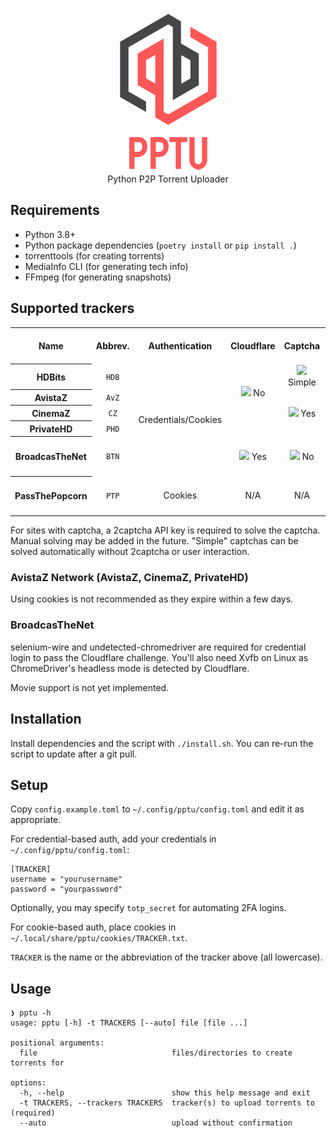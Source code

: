 <p align="center"><img width="160" src="logo/logo.png"><br>Python P2P Torrent Uploader</p>

## Requirements
* Python 3.8+
* Python package dependencies (`poetry install` or `pip install .`)
* torrenttools (for creating torrents)
* MediaInfo CLI (for generating tech info)
* FFmpeg (for generating snapshots)

## Supported trackers
<table>
  <tr>
    <th>Name</th>
    <th>Abbrev.</th>
    <th>Authentication</th>
    <th>Cloudflare</th>
    <th>Captcha</th>
    <th>Server upload allowed</th>
  </tr>
  <tr>
    <th>HDBits</th>
    <td align="center"><code>HDB</code></td>
    <td align="center" rowspan="5">Credentials/Cookies</td>
    <td align="center" rowspan="3"><img width="14" src="https://github.githubassets.com/images/icons/emoji/unicode/274c.png"> No</td>
    <td align="center"><img width="14" src="https://github.githubassets.com/images/icons/emoji/unicode/2714.png"> Simple</td>
    <td rowspan="4"><img width="14" src="https://github.githubassets.com/images/icons/emoji/unicode/2714.png"> Yes, if IP whitelisted in profile or 2FA enabled</td>
  </tr>
  <tr>
    <th>AvistaZ</td>
    <td align="center"><code>AvZ</code></td>
    <td align="center" rowspan="3"><img width="14" src="https://github.githubassets.com/images/icons/emoji/unicode/2714.png"> Yes</td>
  </tr>
  <tr>
    <th>CinemaZ</th>
    <td align="center"><code>CZ</code></td>
  </tr>
  <tr>
    <th>PrivateHD</th>
    <td align="center"><code>PHD</code></td>
  </tr>
  <tr>
    <th>BroadcasTheNet</th>
    <td align="center"><code>BTN</code></td>
    <td align="center"><img width="14" src="https://github.githubassets.com/images/icons/emoji/unicode/2714.png"> Yes</td>
    <td align="center"><img width="14" src="https://github.githubassets.com/images/icons/emoji/unicode/274c.png"> No</td>
    <td rowspan="4"><img width="14" src="https://github.githubassets.com/images/icons/emoji/unicode/26a0.png"> Dedicated servers only, requires staff approval</td>
  </tr>
  <tr>
    <th>PassThePopcorn</th>
    <td align="center"><code>PTP</code></td>
    <td align="center">Cookies</td>
    <td align="center">N/A</td>
    <td align="center">N/A</td>
  </tr>
</table>

For sites with captcha, a 2captcha API key is required to solve the captcha. Manual solving may be added in the future.
"Simple" captchas can be solved automatically without 2captcha or user interaction.

### AvistaZ Network (AvistaZ, CinemaZ, PrivateHD)
Using cookies is not recommended as they expire within a few days.

### BroadcasTheNet
selenium-wire and undetected-chromedriver are required for credential login to pass the Cloudflare challenge.
You'll also need Xvfb on Linux as ChromeDriver's headless mode is detected by Cloudflare.

Movie support is not yet implemented.

## Installation
Install dependencies and the script with `./install.sh`. You can re-run the script to update after a git pull.

## Setup
Copy `config.example.toml` to `~/.config/pptu/config.toml` and edit it as appropriate.

For credential-based auth, add your credentials in `~/.config/pptu/config.toml`:
```
[TRACKER]
username = "yourusername"
password = "yourpassword"
```
Optionally, you may specify `totp_secret` for automating 2FA logins.

For cookie-based auth, place cookies in `~/.local/share/pptu/cookies/TRACKER.txt`.

`TRACKER` is the name or the abbreviation of the tracker above (all lowercase).

## Usage
```
❯ pptu -h
usage: pptu [-h] -t TRACKERS [--auto] file [file ...]

positional arguments:
  file                              files/directories to create torrents for

options:
  -h, --help                        show this help message and exit
  -t TRACKERS, --trackers TRACKERS  tracker(s) to upload torrents to (required)
  --auto                            upload without confirmation
```
